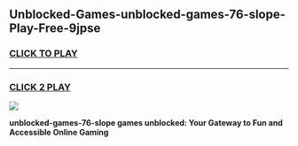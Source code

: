 
## Unblocked-Games-unblocked-games-76-slope-Play-Free-9jpse
<h3>
<a href="https://premium76.site?title=unblocked-games-76-slope&ref=17A">CLICK TO PLAY</a></h3>
<hr>

<h3>
<a href="https://premium76.site?title=unblocked-games-76-slope&ref=17A">CLICK 2 PLAY</a>
  
</h3>

<a href="https://premium76.site?title=unblocked-games-76-slope&ref=17A"><img src="https://clearcache.store/games.png"></a>


**unblocked-games-76-slope games unblocked: Your Gateway to Fun and Accessible Online Gaming**
